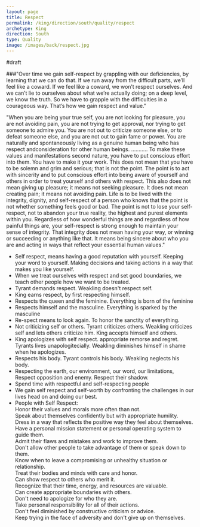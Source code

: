 ```yaml
---
layout: page
title: Respect
permalink: /king/direction/south/quality/respect
archetype: King
direction: South
type: Quality
image: /images/back/respect.jpg
---
```

#draft   
  
###"Over time we gain self-respect by grappling with our deficiencies, by learning that we can do that. If we run away from the difficult parts, we’ll feel like a coward. If we feel like a coward, we won’t respect ourselves. And we can’t lie to ourselves about what we’re actually doing; on a deep level, we know the truth. So we have to grapple with the difficulties in a courageous way. That’s how we gain respect and value."  
  
"When you are being your true self, you are not looking for pleasure, you are not avoiding pain, you are not trying to get approval, nor trying to get someone to admire you. You are not out to criticize someone else, or to defeat someone else, and you are not out to gain fame or power. You are naturally and spontaneously living as a genuine human being who has respect andconsideration for other human beings. ……….. To make these values and manifestations second nature, you have to put conscious effort into them. You have to make it your work. This does not mean that you have to be solemn and grim and serious; that is not the point. The point is to act with sincerity and to put conscious effort into being aware of yourself and others in order to treat yourself and others with respect. This also does not mean giving up pleasure; it means not seeking pleasure. It does not mean creating pain; it means not avoiding pain. Life is to be lived with the integrity, dignity, and self-respect of a person who knows that the point is not whether something feels good or bad. The point is not to lose your self-respect, not to abandon your true reality, the highest and purest elements within you. Regardless of how wonderful things are and regardless of how painful things are, your self-respect is strong enough to maintain your sense of integrity. That integrity does not mean having your way, or winning or succeeding or anything like that. It means being sincere about who you are and acting in ways that reflect your essential human values."  
  
- Self respect, means having a good reputation with yourself. Keeping your word to yourself. Making decisions and taking actions in a way that makes you like yourself.   
- When we treat ourselves with respect and set good boundaries, we teach other people how we want to be treated.   
- Tyrant demands respect. Weakling doesn't respect self.   
- King earns respect, by first respecting himself.   
- Respects the queen and the feminine. Everything is born of the feminine  
- Respects himself and the masculine. Everything is sparked by the masculine  
- Re-spect means to look again. To honor the sanctity of everything.   
- Not criticizing self or others. Tyrant criticizes others. Weakling criticizes self and lets others criticize him. King accepts himself and others.   
- King apologizes with self respect. appropriate remorse and regret. Tyrants lives unapologitecially. Weakling diminishes himself in shame when he apologizes.   
- Respects his body. Tyrant controls his body. Weakling neglects his body.   
- Respecting the earth, our environment, our word, our limitations, Respect opposition and enemy. Respect their shadow.   
- Spend time with respectful and self-respecting people  
- We gain self respect and self-worth by confronting the challenges in our lives head on and doing our best.   
- People with Self Respect:   
 Honor their values and morals more often than not.  
 Speak about themselves confidently but with appropriate humility.  
 Dress in a way that reflects the positive way they feel about themselves.  
 Have a personal mission statement or personal operating system to guide them.  
 Admit their flaws and mistakes and work to improve them.  
 Don't allow other people to take advantage of them or speak down to them.  
 Know when to leave a compromising or unhealthy situation or relationship.  
 Treat their bodies and minds with care and honor.  
 Can show respect to others who merit it.  
 Recognize that their time, energy, and resources are valuable.  
 Can create appropriate boundaries with others.  
 Don't need to apologize for who they are.  
 Take personal responsibility for all of their actions.  
 Don't feel diminished by constructive criticism or advice.  
 Keep trying in the face of adversity and don't give up on themselves.  
  
  
